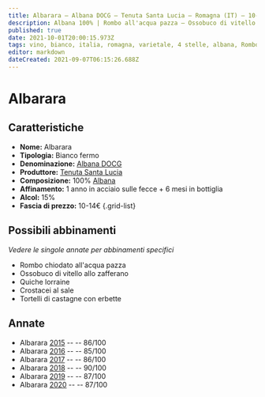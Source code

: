 ```yaml
---
title: Albarara – Albana DOCG – Tenuta Santa Lucia – Romagna (IT) – 10-14€ – 3★-4★
description: Albana 100% | Rombo all'acqua pazza – Ossobuco di vitello allo zafferano – Quiche lorraine – Crostacei al sale – Tortelli di farina di castagne con erbette
published: true
date: 2021-10-01T20:00:15.973Z
tags: vino, bianco, italia, romagna, varietale, 4 stelle, albana, Rombo chiodato all'acqua pazza, Ossobuco di vitello allo zafferano, Quiche lorraine, Crostacei al sale, Tortelli di castagne con erbette, 10-14€
editor: markdown
dateCreated: 2021-09-07T06:15:26.688Z
---
```


# Albarara

## Caratteristiche
- **Nome:** Albarara
- **Tipologia:** Bianco fermo
- **Denominazione:** [Albana DOCG](/denominazioni/Italia/Romagna/DOCG/Albana)
- **Produttore:** [Tenuta Santa Lucia](/produttori/Italia/Romagna/Tenuta-Santa-Lucia) 
- **Composizione:** 100% [Albana](/vitigni/Italia/bacca-bianca/albana)
- **Affinamento:** 1 anno in acciaio sulle fecce + 6 mesi in bottiglia
- **Alcol:** 15%
- **Fascia di prezzo:** 10-14€
{.grid-list}



## Possibili abbinamenti
*Vedere le singole annate per abbinamenti specifici*

- Rombo chiodato all'acqua pazza
- Ossobuco di vitello allo zafferano
- Quiche lorraine
- Crostacei al sale
- Tortelli di castagne con erbette

## Annate
- Albarara [2015](/vini/Italia/Romagna/Tenuta-Santa-Lucia/Albarara/2015) -- <span class="star-3"></span> -- 86/100
- Albarara [2016](/vini/Italia/Romagna/Tenuta-Santa-Lucia/Albarara/2016) -- <span class="star-3"></span> -- 85/100
- Albarara [2017](/vini/Italia/Romagna/Tenuta-Santa-Lucia/Albarara/2017) -- <span class="star-3"></span> -- 86/100
- Albarara [2018](/vini/Italia/Romagna/Tenuta-Santa-Lucia/Albarara/2018) -- <span class="star-4"></span> -- 90/100 
- Albarara [2019](/vini/Italia/Romagna/Tenuta-Santa-Lucia/Albarara/2019) -- <span class="star-3"></span> -- 87/100
- Albarara [2020](/vini/Italia/Romagna/Tenuta-Santa-Lucia/Albarara/2020) -- <span class="star-3"></span> -- 87/100